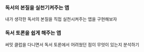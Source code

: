 ### 독서의 본질을 실천기켜주는 앱 
내가 생각한 독서의 본질을 직접 실천시켜주는 앱을 구현해보자

### 독서 토론을 쉽게 해주는 앱 
써밋 클럽을 다니면서 독서 토론에서 어려웠던 점이 무엇이 있는지 분석하기 